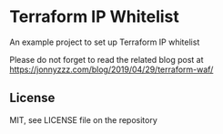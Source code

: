 Terraform IP Whitelist
======================


An example project to set up Terraform IP whitelist


Please do not forget to read the related blog post at https://jonnyzzz.com/blog/2019/04/29/terraform-waf/


License
-------

MIT, see LICENSE file on the repository

